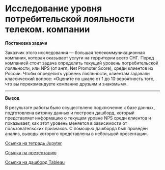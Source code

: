 # Исследование уровня потребительской лояльности телеком. компании

<b> Постановка задачи </b>

Заказчик этого исследования — большая телекоммуникационная компания, которая оказывает услуги на территории всего СНГ. Перед компанией стоит задача определить текущий уровень потребительской лояльности, или NPS (от англ. Net Promoter Score), среди клиентов из России.
Чтобы определить уровень лояльности, клиентам задавали классический вопрос: «Оцените по шкале от 1 до 10 вероятность того, что вы порекомендуете компанию друзьям и знакомым».

---

<b>Вывод</b>

В результате работы было осуществлено подключение к базе данных, подготовлена витрину данных и построен дашборд, который представляет информацию о текущем уровне NPS среди клиентов и показывает, как этот уровень меняется в зависимости от пользовательских признаков. С помощью дашборда был проведен анализ, выводы которого представлены в небольшой презентации.

[Ссылка на тетрадь Jupyter](https://github.com/Vadimius1010/Portfolio/blob/main/%D0%98%D1%81%D1%81%D0%BB%D0%B5%D0%B4%D0%BE%D0%B2%D0%B0%D0%BD%D0%B8%D0%B5%20%D1%83%D1%80%D0%BE%D0%B2%D0%BD%D1%8F%20%D0%BF%D0%BE%D1%82%D1%80%D0%B5%D0%B1%D0%B8%D1%82%D0%B5%D0%BB%D1%8C%D1%81%D0%BA%D0%BE%D0%B9%20%D0%BB%D0%BE%D1%8F%D0%BB%D1%8C%D0%BD%D0%BE%D1%81%D1%82%D0%B8%20%D1%82%D0%B5%D0%BB%D0%B5%D0%BA%D0%BE%D0%BC.%20%D0%BA%D0%BE%D0%BC%D0%BF%D0%B0%D0%BD%D0%B8%D0%B8/%D0%98%D1%81%D1%81%D0%BB%D0%B5%D0%B4%D0%BE%D0%B2%D0%B0%D0%BD%D0%B8%D0%B5%20%D1%83%D1%80%D0%BE%D0%B2%D0%BD%D1%8F%20%D0%BF%D0%BE%D1%82%D1%80%D0%B5%D0%B1%D0%B8%D1%82%D0%B5%D0%BB%D1%8C%D1%81%D0%BA%D0%BE%D0%B9%20%D0%BB%D0%BE%D1%8F%D0%BB%D1%8C%D0%BD%D0%BE%D1%81%D1%82%D0%B8%20%D1%82%D0%B5%D0%BB%D0%B5%D0%BA%D0%BE%D0%BC.%20%D0%BA%D0%BE%D0%BC%D0%BF%D0%B0%D0%BD%D0%B8%D0%B8.ipynb)

[Ссылка на презентацию](https://github.com/Vadimius1010/Portfolio/blob/main/%D0%98%D1%81%D1%81%D0%BB%D0%B5%D0%B4%D0%BE%D0%B2%D0%B0%D0%BD%D0%B8%D0%B5%20%D1%83%D1%80%D0%BE%D0%B2%D0%BD%D1%8F%20%D0%BF%D0%BE%D1%82%D1%80%D0%B5%D0%B1%D0%B8%D1%82%D0%B5%D0%BB%D1%8C%D1%81%D0%BA%D0%BE%D0%B9%20%D0%BB%D0%BE%D1%8F%D0%BB%D1%8C%D0%BD%D0%BE%D1%81%D1%82%D0%B8%20%D1%82%D0%B5%D0%BB%D0%B5%D0%BA%D0%BE%D0%BC.%20%D0%BA%D0%BE%D0%BC%D0%BF%D0%B0%D0%BD%D0%B8%D0%B8/%D0%90%D0%BD%D0%B0%D0%BB%D0%B8%D0%B7%20%D1%82%D0%B5%D0%BA%D1%83%D1%89%D0%B5%D0%B3%D0%BE%20%D1%83%D1%80%D0%BE%D0%B2%D0%BD%D1%8F%20%D0%BF%D0%BE%D1%82%D1%80%D0%B5%D0%B1%D0%B8%D1%82%D0%B5%D0%BB%D1%8C%D1%81%D0%BA%D0%BE%D0%B9%20%D0%BB%D0%BE%D1%8F%D0%BB%D1%8C%D0%BD%D0%BE%D1%81%D1%82%D0%B8.pdf)

[Ссылка на дашборд Tableau](https://public.tableau.com/app/profile/vadim8842/viz/Praktikumprj2/sheet12)
